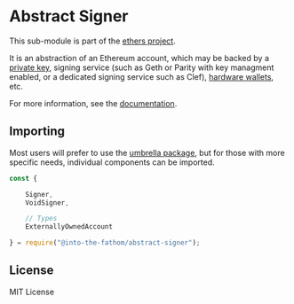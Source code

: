 Abstract Signer
===============

This sub-module is part of the [ethers project](https://github.com/Into-the-Fathom/ethers.js).

It is an abstraction of an Ethereum account, which may be backed by a [private key](https://www.npmjs.com/package/@into-the-fathom/wallet),
signing service (such as Geth or Parity with key managment enabled, or a
dedicated signing service such as Clef),
[hardware wallets](https://www.npmjs.com/package/@into-the-fathom/hardware-wallets), etc.

For more information, see the [documentation](https://docs.ethers.io/v5/api/signer/).

Importing
---------

Most users will prefer to use the [umbrella package](https://www.npmjs.com/package/fathom-ethers),
but for those with more specific needs, individual components can be imported.

```javascript
const {

    Signer,
    VoidSigner,

    // Types
    ExternallyOwnedAccount

} = require("@into-the-fathom/abstract-signer");
```

License
-------

MIT License
